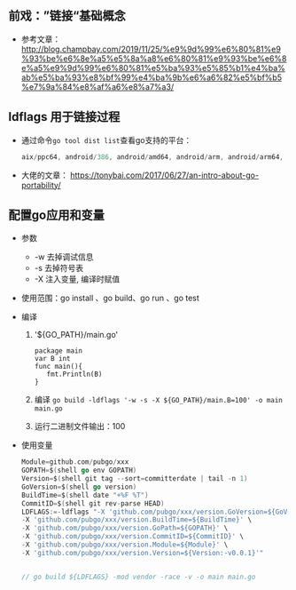## 前戏：”链接“基础概念

- 参考文章：http://blog.champbay.com/2019/11/25/%e9%9d%99%e6%80%81%e9%93%be%e6%8e%a5%e5%8a%a8%e6%80%81%e9%93%be%e6%8e%a5%e9%9d%99%e6%80%81%e5%ba%93%e5%85%b1%e4%ba%ab%e5%ba%93%e8%bf%99%e4%ba%9b%e6%a6%82%e5%bf%b5%e7%9a%84%e8%af%a6%e8%a7%a3/

## ldflags 用于链接过程

- 通过命令`go tool dist list`查看go支持的平台：

  ```go
  aix/ppc64, android/386, android/amd64, android/arm, android/arm64, darwin/amd64, darwin/arm64, dragonfly/amd64, freebsd/386, freebsd/amd64, freebsd/arm, freebsd/arm64, illumos/amd64, ios/amd64, ios/arm64, js/wasm, linux/386, linux/amd64, linux/arm, linux/arm64, linux/mips, linux/mips64, linux/mips64le, linux/mipsle, linux/ppc64, linux/ppc64le, linux/riscv64, linux/s390x, netbsd/386, netbsd/amd64, netbsd/arm, netbsd/arm64, openbsd/386, openbsd/amd64, openbsd/arm, openbsd/arm64, openbsd/mips64, plan9/386, plan9/amd64, plan9/arm, solaris/amd64, windows/386, windows/amd64, windows/arm, windows/arm64
  ```

  

- 大佬的文章： https://tonybai.com/2017/06/27/an-intro-about-go-portability/

## 配置go应用和变量

- 参数
  - -w 去掉调试信息
  - -s 去掉符号表
  - -X 注入变量, 编译时赋值

- 使用范围：go install 、go build、go run 、go test

- 编译

  1. '${GO_PATH}/main.go' 

     ```
     package main
     var B int
     func main(){
     	fmt.Println(B)
     }
     ```

  2. 编译 `go build -ldflags '-w -s -X ${GO_PATH}/main.B=100' -o main main.go`

  3. 运行二进制文件输出：100

- 使用变量

  ```go
  Module=github.com/pubgo/xxx
  GOPATH=$(shell go env GOPATH)
  Version=$(shell git tag --sort=committerdate | tail -n 1)
  GoVersion=$(shell go version)
  BuildTime=$(shell date "+%F %T")
  CommitID=$(shell git rev-parse HEAD)
  LDFLAGS:=-ldflags "-X 'github.com/pubgo/xxx/version.GoVersion=${GoVersion}' \
  -X 'github.com/pubgo/xxx/version.BuildTime=${BuildTime}' \
  -X 'github.com/pubgo/xxx/version.GoPath=${GOPATH}' \
  -X 'github.com/pubgo/xxx/version.CommitID=${CommitID}' \
  -X 'github.com/pubgo/xxx/version.Module=${Module}' \
  -X 'github.com/pubgo/xxx/version.Version=${Version:-v0.0.1}'"
  
  
  // go build ${LDFLAGS} -mod vendor -race -v -o main main.go
  ```

  